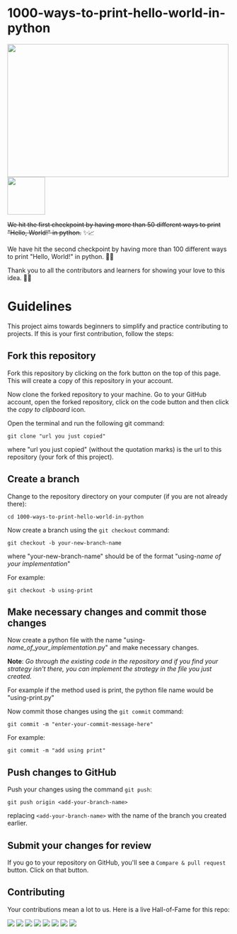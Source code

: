 # 1000-ways-to-print-hello-world-in-python
<img src="https://user-images.githubusercontent.com/63253596/104130147-d0b72380-5334-11eb-881b-52971dfb671a.png" width="500" height="300">

<img src="https://tokei.rs/b1/github/Goku-kun/1000-ways-to-print-hello-world-in-python?category=files" width="85">

~~We hit the first checkpoint by having more than 50 different ways to print "Hello, World!" in python.~~ ✨📈

We have hit the second checkpoint by having more than 100 different ways to print "Hello, World!" in python. 🥂💫

Thank you to all the contributors and learners for showing your love to this idea. 🧙‍♂️


# Guidelines

This project aims towards beginners to simplify and practice contributing to projects. If this is your first contribution, follow the steps:

## Fork this repository

Fork this repository by clicking on the fork button on the top of this page.
This will create a copy of this repository in your account.

Now clone the forked repository to your machine. Go to your GitHub account, open the forked repository, click on the code button and then click the _copy to clipboard_ icon.

Open the terminal and run the following git command:

```
git clone "url you just copied"
```

where "url you just copied" (without the quotation marks) is the url to this repository (your fork of this project).

## Create a branch

Change to the repository directory on your computer (if you are not already there):

```
cd 1000-ways-to-print-hello-world-in-python
```

Now create a branch using the `git checkout` command:

```
git checkout -b your-new-branch-name
```

where "your-new-branch-name" should be of the format "using-_name of your implementation_"

For example:

```
git checkout -b using-print
```
## Make necessary changes and commit those changes

Now create a python file with the name "using-_name_of_your_implementation_.py" and make necessary changes.

__Note__: _Go through the existing code in the repository and if you find your strategy isn't there, you can implement the strategy in the file you just created._

For example if the method used is print, the python file name would be "using-print.py"

Now commit those changes using the `git commit` command:

```
git commit -m "enter-your-commit-message-here"
```

For example:

```
git commit -m "add using print"
```

## Push changes to GitHub

Push your changes using the command `git push`:

```
git push origin <add-your-branch-name>
```

replacing `<add-your-branch-name>` with the name of the branch you created earlier.

## Submit your changes for review

If you go to your repository on GitHub, you'll see a `Compare & pull request` button. Click on that button.






## Contributing

Your contributions mean a lot to us. Here is a live Hall-of-Fame for this repo:

[![](https://sourcerer.io/fame/Goku-kun/Goku-kun/1000-ways-to-print-hello-world-in-python/images/0)](https://sourcerer.io/fame/Goku-kun/Goku-kun/1000-ways-to-print-hello-world-in-python/links/0)
[![](https://sourcerer.io/fame/Goku-kun/Goku-kun/1000-ways-to-print-hello-world-in-python/images/1)](https://sourcerer.io/fame/Goku-kun/Goku-kun/1000-ways-to-print-hello-world-in-python/links/1)
[![](https://sourcerer.io/fame/Goku-kun/Goku-kun/1000-ways-to-print-hello-world-in-python/images/2)](https://sourcerer.io/fame/Goku-kun/Goku-kun/1000-ways-to-print-hello-world-in-python/links/2)
[![](https://sourcerer.io/fame/Goku-kun/Goku-kun/1000-ways-to-print-hello-world-in-python/images/3)](https://sourcerer.io/fame/Goku-kun/Goku-kun/1000-ways-to-print-hello-world-in-python/links/3)
[![](https://sourcerer.io/fame/Goku-kun/Goku-kun/1000-ways-to-print-hello-world-in-python/images/4)](https://sourcerer.io/fame/Goku-kun/Goku-kun/1000-ways-to-print-hello-world-in-python/links/4)
[![](https://sourcerer.io/fame/Goku-kun/Goku-kun/1000-ways-to-print-hello-world-in-python/images/5)](https://sourcerer.io/fame/Goku-kun/Goku-kun/1000-ways-to-print-hello-world-in-python/links/5)
[![](https://sourcerer.io/fame/Goku-kun/Goku-kun/1000-ways-to-print-hello-world-in-python/images/6)](https://sourcerer.io/fame/Goku-kun/Goku-kun/1000-ways-to-print-hello-world-in-python/links/6)
[![](https://sourcerer.io/fame/Goku-kun/Goku-kun/1000-ways-to-print-hello-world-in-python/images/7)](https://sourcerer.io/fame/Goku-kun/Goku-kun/1000-ways-to-print-hello-world-in-python/links/7)

